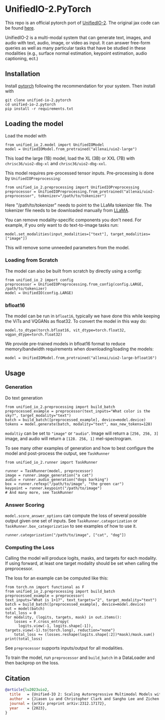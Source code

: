 # UnifiedIO-2.PyTorch

This repo is an official pytorch port of [UnifiedIO-2](https://unified-io-2.allenai.org/). The original jax code can be found
[here](https://github.com/allenai/unified-io-2).

UnifiedIO-2 is a multi-modal system that can generate text, images,
and audio with text, audio, image, or video as input. It
can answer free-form queries as well as many particular
tasks that have be studied in these modalities (e.g., 
surface normal estimation, keypoint estimation, audio
captioning, ect.)

## Installation
Install [pytorch](https://pytorch.org/) following the recommendation for your system. Then install with

```
git clone unified-io-2.pytorch
cd unified-io-2.pytorch
pip install -r requirements.txt
```

## Loading the model

Load the model with 
```
from unified_io_2.model import UnifiedIOModel
model = UnifiedIOModel.from_pretrained("allenai/uio2-large")
```
This load the large (1B) model, load the XL (3B) or XXL (7B) with 
`chrisc36/uio2-dbg-xl` and `chrisc36/uio2-dbg-xxl`.

This model requires pre-processed tensor inputs. Pre-processing is done by `UnifiedIOPreprocessing`: 

```
from unified_io_2.preprocessing import UnifiedIOPreprocessing 
preprocessor = UnifiedIOPreprocessing.from_pretrained("allenai/uio2-preprocessor", tokenizer="/path/to/tokenizer")
```

Here "/path/to/tokenizer" needs to point to the LLaMa tokenizer file. The tokenizer
file needs to be downloaded manually from [LLaMA](https://llama.meta.com/).

You can remove modality-specific components you don't need. For example,
if you only want to do text-to-image tasks run:

```
model.set_modalities(input_modalities=["text"], target_modalities=["image"])
```


This will remove some unneeded parameters from the model.

### Loading from Scratch
The model can also be built from scratch by directly using a config:

```
from unified_io_2 import config 
preprocessor = UnifiedIOPreprocessing.from_config(config.LARGE, /path/to/tokenizer)
model = UnifiedIO(config.LARGE)
```

### bfloat16
The model can be run in `bfloat16`, typically we have done this while keeping the ViTs
 and VQGANs as float32. To convert the model in this way do:

```
model.to_dtype(torch.bfloat16, vit_dtype=torch.float32, vqgan_dtype=torch.float32)
```

We provide pre-trained models in bfloat16 format to reduce memory/bandwidth requirements 
when downloading/loading the models:  

```
model = UnifiedIOModel.from_pretrained("allenai/uio2-large-bfloat16")
```

## Usage
### Generation
Do text generation

```
from unified_io_2.preprocessing import build_batch 
preprocessed_example = preprocessor(text_inputs="What color is the sky?", target_modality="text")
batch = build_batch([preprocessed_example], device=model.device)
tokens = model.generate(batch, modality="text", max_new_tokens=128)
```

`modaltiy` can be set to `"image"` or `"audio"`. Image will return a `[256, 256, 3]` image, and 
audio will return a `[128. 256, 1]` mel-spectrogram. 

To see many other examples of generation and how to best configure the model and post-process
the output, see `TaskRunner` 

```
from unified_io_2.runner import TaskRunner

runner = TaskRunner(model, preprocessor)
image = runner.image_generation("a cat")
audio = runner.audio_generation("dogs barking")
box = runner.refexp("/path/to/image", "the green car")
keypoint = runner.keypoint("/path/to/image")
# And many more, see TaskRunner
```

### Answer Scoring
`model.score_answer_options` can compute the loss of several possible
output given one set of inputs. See `TaskRunner.categorization` or `TaskRunner.box_categorization` to see 
examples of how to use it.  

```
runner.categorization("/path/to/image", ["cat", "dog"])
```


### Computing the Loss
Calling the model will produce logits, masks, and targets for each modality.
If using forward, at least one target modality should be set when calling the 
preprocessor.

The loss for an example can be computed like this:

```
from torch.nn import functional as F
from unified_io_2.preprocessing import build_batch
preprocessed_example = preprocessor(
text_inputs="What is 1+1?", text_targets="2", target_modality="text")
batch = build_batch([preprocessed_example], device=model.device)
out = model(batch)
total_loss = 0
for modality, (logits, targets, mask) in out.items():
    losses = F.cross_entropy(
      logits.view(-1, logits.shape[-1]), targets.view(-1).to(torch.long), reduction="none")
    total_loss += (losses.reshape(logits.shape[:2])*mask)/mask.sum()
print(total_loss)
```

See `preprocessor` supports inputs/output for all modalities. 

To train the model, run `preprocessor` and `build_batch` in a DataLoader and then
backprop on the loss. 

## Citation

```bibtex
@article{lu2023uio2,
  title   = {Unified-IO 2: Scaling Autoregressive Multimodal Models with Vision, Language, Audio, and Action}, 
  author  = {Jiasen Lu and Christopher Clark and Sangho Lee and Zichen Zhang and Savya Khosla and Ryan Marten and Derek Hoiem and Aniruddha Kembhavi},
  journal = {arXiv preprint arXiv:2312.17172},
  year    = {2023},
}
```
